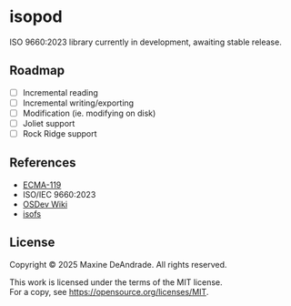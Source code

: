 # isopod

ISO 9660:2023 library currently in development, awaiting stable release.

## Roadmap

* [ ] Incremental reading
* [ ] Incremental writing/exporting
* [ ] Modification (ie. modifying on disk)
* [ ] Joliet support
* [ ] Rock Ridge support

## References

* [ECMA-119](https://ecma-international.org/wp-content/uploads/ECMA-119_5th_edition_december_2024.pdf)
* ISO/IEC 9660:2023 
* [OSDev Wiki](https://wiki.osdev.org/ISO_9660)
* [isofs](https://git.kernel.org/pub/scm/linux/kernel/git/torvalds/linux.git/tree/fs/isofs)

## License

Copyright © 2025 Maxine DeAndrade. All rights reserved.

This work is licensed under the terms of the MIT license.  
For a copy, see <https://opensource.org/licenses/MIT>.